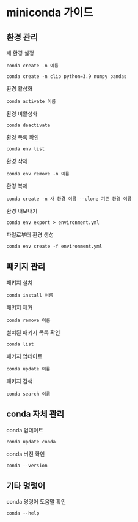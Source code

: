 # miniconda 가이드 

## 환경 관리

새 환경 설정

    conda create -n 이름 

    conda create -n clip python=3.9 numpy pandas

환경 활성화

    conda activate 이름

환경 비활성화

    conda deactivate

환경 목록 확인 

    conda env list

환경 삭제

    conda env remove -n 이름

환경 복제

    conda create -n 새 환경 이름 --clone 기존 환경 이름

환경 내보내기

    conda env export > environment.yml

파일로부터 환경 생성

    conda env create -f environment.yml

## 패키지 관리

패키지 설치

    conda install 이름

패키지 제거

    conda remove 이름

설치된 패키지 목록 확인

    conda list

패키지 업데이트

    conda update 이름

패키지 검색

    conda search 이름

## conda 자체 관리

conda 업데이트

    conda update conda

conda 버전 확인

    conda --version

## 기타 명령어

conda 명령어 도움말 확인

    conda --help